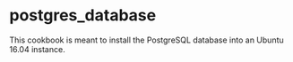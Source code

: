 # postgres_database

This cookbook is meant to install the PostgreSQL database into an Ubuntu 16.04 instance.


